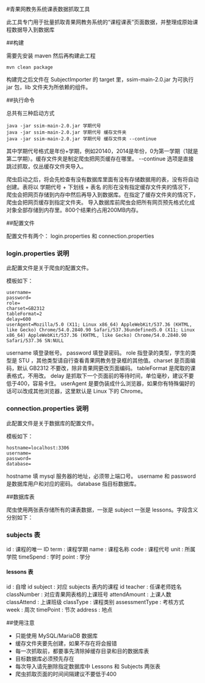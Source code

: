 #青果网教务系统课表数据抓取工具

此工具专门用于批量抓取青果网教务系统的“课程课表”页面数据，并整理成原始课程数据导入到数据库

##构建

需要先安装 maven 然后再构建此工程

	mvn clean package

构建完之后文件在 SubjectImporter 的 target 里，ssim-main-2.0.jar 为可执行 jar 包，lib 文件夹为所依赖的组件。

##执行命令

总共有三种启动方式

	java -jar ssim-main-2.0.jar 学期代号
	java -jar ssim-main-2.0.jar 学期代号 缓存文件夹
	java -jar ssim-main-2.0.jar 学期代号 缓存文件夹 --continue

其中学期代号格式是年份+学期，例如20140，2014是年份，0为第一学期（1就是第二学期）。缓存文件夹是制定爬虫把网页缓存在哪里。
--continue 选项是直接跳过抓取，仅丛缓存文件夹导入。

爬虫启动之后，将会先检查有没有数据库里面有没有存储数据用的表，没有将自动创建。表将以 学期代号 + 下划线 + 表名 的形在没有指定缓存文件夹的情况下，爬虫会把网页存储到内存中然后再导入到数据库。在指定了缓存文件夹的情况下，爬虫会把网页缓存到指定文件夹。
导入数据库前爬虫会把所有网页预先格式化成对象全部存储到内存里。800个结果约占用200MB内存。

##配置文件

配置文件有两个： login.properties 和 connection.properties

### login.properties 说明

此配置文件是关于爬虫的配置文件。

模板如下：

	username=
	password=
	role=
	charset=GB2312
	tableFormat=2
	delay=600
	userAgent=Mozilla/5.0 (X11; Linux x86_64) AppleWebKit/537.36 (KHTML, like Gecko) Chrome/54.0.2840.90 Safari/537.36undefined5.0 (X11; Linux x86_64) AppleWebKit/537.36 (KHTML, like Gecko) Chrome/54.0.2840.90 Safari/537.36 SN:NULL

username 填登录帐号。 password 填登录密码。 role 指登录的类型，学生的类型是 STU ，其他类型请自行查看青果网教务登录框的其他值。charset 是页面编码，默认 GB2312  不要改，除非青果网更改页面编码。 tableFormat 是爬取的课表格式，不用改。 delay 是抓取下一个页面前的等待时间，单位毫秒，建议不要低于400，容易卡住。 userAgent 是要伪装成什么浏览器，如果你有特殊偏好的话可以改成其他浏览器，这里默认是 Linux 下的 Chrome。

### connection.properties 说明

此配置文件是关于数据库的配置文件。

模板如下：

	hostname=localhost:3306
	username=
	password=
	database=

 hostname 填 mysql 服务器的地址，必须带上端口号。 username 和 password 是数据库用户和对应的密码。 database 指目标数据库。

##数据库表

爬虫使用两张表存储所有的课表数据，一张是 subject 一张是 lessons。字段含义分别如下：

### subjects 表


id : 课程的唯一 ID
term : 课程学期
name : 课程名称
code : 课程代号
unit : 所属学院
timeSpend : 学时
point : 学分

#### lessons 表

id	: 自增 id
subject : 对应 subjects 表内的课程 id
teacher : 任课老师姓名
classNumber : 对应青果网表格的上课班号
attendAmount : 上课人数
classAttend : 上课班级
classType : 课程类别
assessmentType : 考核方式
week : 周次
timePoint : 节次
address : 地点

##使用注意

- 只能使用 MySQL/MariaDB 数据库
- 缓存文件夹要先创建，如果不存在将会报错
- 每一次抓取前，都要事先清除掉缓存目录和目的数据库表
- 目标数据库必须预先存在
- 每次导入请先删除指定数据库中 Lessons 和 Subjects 两张表
- 爬虫抓取页面的时间间隔建议不要低于400
